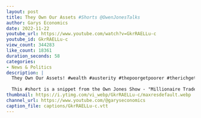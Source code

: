 ```yaml
---
layout: post
title: They Own Our Assets #Shorts @OwenJonesTalks
author: Garys Economics
date: 2022-11-22
youtube_url: https://www.youtube.com/watch?v=GkrRAELLu-c
youtube_id: GkrRAELLu-c
view_count: 344283
like_count: 18361
duration_seconds: 58
categories:
- News & Politics
description: |
  They Own Our Assets! #wealth #austerity #thepoorgetpoorer #therichgetricher #wealthinequality #enoughisenough #billionairre #whoownsus #owenjones 
  
  This #short is a snippet from the Own Jones Show - "Millionaire Trader Destroys The Case for Austerity"
thumbnail: https://i.ytimg.com/vi_webp/GkrRAELLu-c/maxresdefault.webp
channel_url: https://www.youtube.com/@garyseconomics
caption_file: captions/GkrRAELLu-c.vtt
---
```

